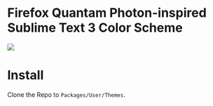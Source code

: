 # Firefox Quantam Photon-inspired Sublime Text 3 Color Scheme

![](http://aubrey.pw/d/2018/YPomhdV9TO.png)

# Install

Clone the Repo to `Packages/User/Themes`.
